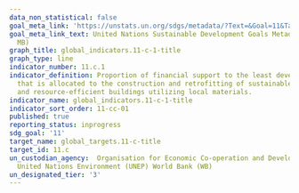 ```yaml
---
data_non_statistical: false
goal_meta_link: 'https://unstats.un.org/sdgs/metadata/?Text=&Goal=11&Target= '
goal_meta_link_text: United Nations Sustainable Development Goals Metadata (PDF 4.0
  MB)
graph_title: global_indicators.11-c-1-title
graph_type: line
indicator_number: 11.c.1
indicator_definition: Proportion of financial support to the least developed countries
  that is allocated to the construction and retrofitting of sustainable, resilient
  and resource-efficient buildings utilizing local materials.
indicator_name: global_indicators.11-c-1-title
indicator_sort_order: 11-cc-01
published: true
reporting_status: inprogress
sdg_goal: '11'
target_name: global_targets.11-c-title
target_id: 11.c
un_custodian_agency:  Organisation for Economic Co-operation and Development (OECD)
  United Nations Environment (UNEP) World Bank (WB)
un_designated_tier: '3'
---
```

